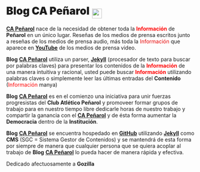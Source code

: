 # <span style="font-weight:900">Blog CA Peñarol</span> <img src="https://capeniarol.github.io/inicio/favicon.ico" width="26.5px" style="vertical-align:-10;">

[<strong>CA Peñarol</strong>](http://xn--capearol-g3a.cf) nace de la necesidad de obtener toda la <strong style="color:red;">Información</strong> de <strong>Peñarol</strong> en un único lugar. Reseñas de los medios de prensa escritos junto a reseñas de los medios de prensa audio, más toda la <span style="color:#e80505;">Información</span> que aparece en [<strong>YouTube</strong>](https://youtube.com) de los medios de prensa video.

<strong>Blog</strong> [<strong>CA Peñarol</strong>](http://xn--capearol-g3a.cf) utiliza un parser, [<strong>Jekyll</strong>](https://jekyllrb.com) (procesador de texto para buscar por palabras claves) para presentar los contenidos de la <strong style="color:red;">Información</strong> de una manera intuitiva y racional, usted puede buscar <strong style="color:red;">Información</strong> utilizando palabras claves o simplemente leer las últimas entradas del <strong>Contenido</strong> (<span style="color:red;">Información</span> manya)

<strong>Blog</strong> [<strong>CA Peñarol</strong>](http://xn--capearol-g3a.cf) es en el comienzo una iniciativa para unir fuerzas progresistas del <strong>Club Atlético Peñarol</strong> y promoveer formar grupos de trabajo para en nuestro tiempo libre dedicarle horas de nuestro trabajo y compartir la ganancia con el [<strong>CA Peñarol</strong>](http://xn--capearol-g3a.cf) y de ésta forma aumentar la <strong>Democracia</strong> dentro de la <strong>Institución</strong>.

<strong>Blog</strong> [<strong>CA Peñarol</strong>](http://xn--capearol-g3a.cf) se encuentra hospedado en [<strong>GitHub</strong>](https://github.com/abuseombudsman/blogcarbonero/) utilizando [<strong>Jekyll</strong>](https://jekyllrb.com) como <strong>CMS</strong> (SGC = Sistema Gestor de Contenidos) y se mantendrá de esta forma por siempre de manera que cualquier persona que se quiera acoplar al trabajo de <strong>Blog</strong> [<strong>CA Peñarol</strong>](http://xn--capearol-g3a.cf) lo pueda hacer de manera rápida y efectiva.

Dedicado afectuosamente a <strong>Gozilla</strong>
